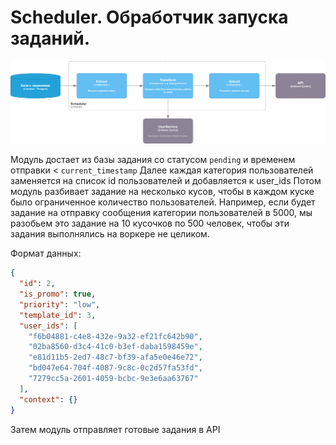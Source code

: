 # Scheduler. Обработчик запуска заданий.

![scheduler](../../docs/c3.png)

Модуль достает из базы задания со статусом `pending` и временем отправки < `current_timestamp`
Далее каждая категория пользователей заменяется на список id пользователей и добавляется к user_ids
Потом модуль разбивает задание на несколько кусов, чтобы в каждом куске было ограниченное количество пользователей. 
Например, если будет задание на отправку сообщения категории пользователей в 5000, мы разобьем это задание на 10 
кусочков по 500 человек, чтобы эти задания выполнялись на воркере не целиком.

Формат данных:

```json
{
  "id": 2,
  "is_promo": true,
  "priority": "low",
  "template_id": 3,
  "user_ids": [
    "f6b04881-c4e8-432e-9a32-ef21fc642b90",
    "02ba8560-d3c4-41c0-b3ef-daba1598459e",
    "e81d11b5-2ed7-48c7-bf39-afa5e0e46e72",
    "bd047e64-704f-4087-9c8c-0c2d57fa53fd",
    "7279cc5a-2601-4059-bcbc-9e3e6aa63767"
  ],
  "context": {}
}
```

Затем модуль отправляет готовые задания в API
